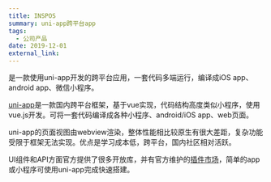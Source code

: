 ```yaml
---
title: INSPOS
summary: uni-app跨平台app
tags:
  - 公司产品
date: 2019-12-01
external_link: 
---
```


是一款使用uni-app开发的跨平台应用，一套代码多端运行，编译成iOS app、android app、微信小程序。

[uni-app](https://zh.uniapp.dcloud.io/)是一款国内跨平台框架，基于vue实现，代码结构高度类似小程序，使用vue.js开发。可将一套代码编译成各种小程序、android/iOS app、web页面。

uni-app的页面视图由webview渲染，整体性能相比较原生有很大差距，复杂功能受限于框架无法实现。优点是学习成本低，跨平台，国内社区相对活跃。

UI组件和API方面官方提供了很多开放库，并有官方维护的[插件市场](https://ext.dcloud.net.cn/)，简单的app或小程序可使用uni-app完成快速搭建。